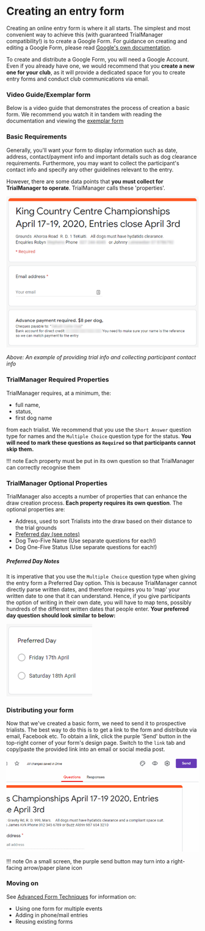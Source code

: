 # Creating an entry form

Creating an online entry form is where it all starts. The simplest and most convenient way to achieve this (with guaranteed TrialManager compatibility!) is to create a Google Form. For guidance on creating and editing a Google Form, please read [Google's own documentation](https://support.google.com/docs/answer/6281888?hl=en&ref_topic=6063584).

To create and distribute a Google Form, you will need a Google Account. Even if you already have one, we would recommend that you **create a new one for your club**, as it will provide a dedicated space for you to create entry forms and conduct club communications via email.

### Video Guide/Exemplar form

Below is a video guide that demonstrates the process of creation a basic form. We recommend you watch it in tandem with reading the documentation and viewing the [exemplar form](https://docs.google.com/forms/d/e/1FAIpQLSd9LCBHg58LT-zWfAv2ZcV5DBB7QD7Edr_QAxR0Zhgi8g70TQ/viewform?usp=sf_link)



### Basic Requirements

Generally, you'll want your form to display information such as date, address, contact/payment info and important details such as dog clearance requirements. Furthermore, you may want to collect the participant's contact info and specify any other guidelines relevant to the entry.

However, there are some data points that **you must collect for TrialManager to operate**. TrialManager calls these 'properties'.

![Displaying basic info](../img/google-forms/basic-info.png)

*Above: An example of providing trial info and collecting participant contact info*

### TrialManager Required Properties

TrialManager requires, at a minimum, the:

- full name,
- status,
- first dog name

from each trialist. We recommend that you use the `Short Answer` question type for names and the `Multiple Choice` question type for the status. **You will need to mark these questions as `Required` so that participants cannot skip them.** 

!!! note
    Each property must be put in its own question so that TrialManager can correctly recognise them

### TrialManager Optional Properties

TrialManager also accepts a number of properties that can enhance the draw creation process. **Each property requires its own question**. The optional properties are:

- Address, used to sort Trialists into the draw based on their distance to the trial grounds
- [Preferred day (see notes)](#preferred-day-info)
- Dog Two-Five Name (Use separate questions for each!)
- Dog One-Five Status (Use separate questions for each!)

##### Preferred Day Notes

It is imperative that you use the `Multiple Choice` question type when giving the entry form a Preferred Day option. This is because TrialManager cannot directly parse written dates, and therefore requires you to 'map' your written date to one that it can understand. Hence, if you give participants the option of writing in their own date, you will have to map tens, possibly hundreds of the different written dates that people enter. **Your preferred day question should look similar to below:**

![Preferred day question exemplar](../img/google-forms/preferred-day-exemplar.png)

### Distributing your form

Now that we've created a basic form, we need to send it to prospective trialists. The best way to do this is to get a link to the form and distribute via email, Facebook etc. To obtain a link, click the purple 'Send' button in the top-right corner of your form's design page. Switch to the `link` tab and copy/paste the provided link into an email or social media post.

![Obtaining a form link](../img/google-forms/obtaining-link.gif)

!!! note
    On a small screen, the purple send button may turn into a right-facing arrow/paper plane icon

### Moving on

See [Advanced Form Techniques](advanced-forms.md) for information on:

- Using one form for multiple events
- Adding in phone/mail entries
- Reusing existing forms